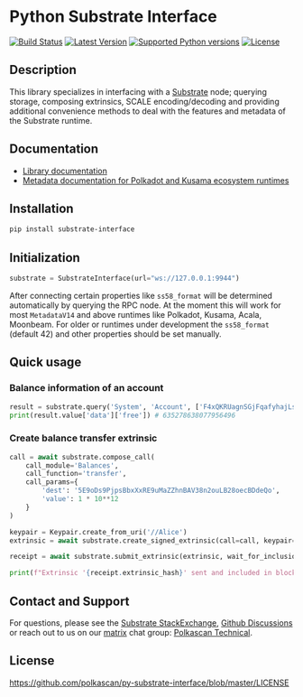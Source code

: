 # Python Substrate Interface

[![Build Status](https://img.shields.io/github/actions/workflow/status/polkascan/py-substrate-interface/unittests.yml?branch=master)](https://github.com/polkascan/py-substrate-interface/actions?query=workflow%3A%22Run+unit+tests%22)
[![Latest Version](https://img.shields.io/pypi/v/substrate-interface.svg)](https://pypi.org/project/substrate-interface/)
[![Supported Python versions](https://img.shields.io/pypi/pyversions/substrate-interface.svg)](https://pypi.org/project/substrate-interface/)
[![License](https://img.shields.io/pypi/l/substrate-interface.svg)](https://github.com/polkascan/py-substrate-interface/blob/master/LICENSE)


## Description
This library specializes in interfacing with a [Substrate](https://substrate.io/) node; querying storage, composing extrinsics, 
SCALE encoding/decoding and providing additional convenience methods to deal with the features and metadata of 
the Substrate runtime.

## Documentation

* [Library documentation](https://polkascan.github.io/py-substrate-interface/)
* [Metadata documentation for Polkadot and Kusama ecosystem runtimes](https://polkascan.github.io/py-substrate-metadata-docs/)

## Installation
```bash
pip install substrate-interface
```

## Initialization

```python
substrate = SubstrateInterface(url="ws://127.0.0.1:9944")
```

After connecting certain properties like `ss58_format` will be determined automatically by querying the RPC node. At 
the moment this will work for most `MetadataV14` and above runtimes like Polkadot, Kusama, Acala, Moonbeam. For 
older or runtimes under development the `ss58_format` (default 42) and other properties should be set manually. 

## Quick usage

### Balance information of an account
```python
result = substrate.query('System', 'Account', ['F4xQKRUagnSGjFqafyhajLs94e7Vvzvr8ebwYJceKpr8R7T'])
print(result.value['data']['free']) # 635278638077956496
```
### Create balance transfer extrinsic

```python
call = await substrate.compose_call(
    call_module='Balances',
    call_function='transfer',
    call_params={
        'dest': '5E9oDs9PjpsBbxXxRE9uMaZZhnBAV38n2ouLB28oecBDdeQo',
        'value': 1 * 10**12
    }
)

keypair = Keypair.create_from_uri('//Alice')
extrinsic = await substrate.create_signed_extrinsic(call=call, keypair=keypair)

receipt = await substrate.submit_extrinsic(extrinsic, wait_for_inclusion=True)

print(f"Extrinsic '{receipt.extrinsic_hash}' sent and included in block '{receipt.block_hash}'")
```

## Contact and Support 

For questions, please see the [Substrate StackExchange](https://substrate.stackexchange.com/questions/tagged/python), [Github Discussions](https://github.com/polkascan/py-substrate-interface/discussions) or 
reach out to us on our [matrix](http://matrix.org) chat group: [Polkascan Technical](https://matrix.to/#/#polkascan:matrix.org).

## License
https://github.com/polkascan/py-substrate-interface/blob/master/LICENSE
